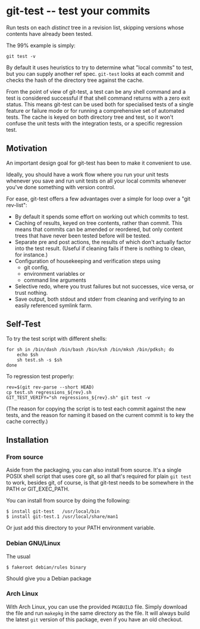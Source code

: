 # git-test -- test your commits

Run tests on each *distinct* tree in a revision list, skipping versions whose
contents have already been tested.

The 99% example is simply:

    git test -v

By default it uses heuristics to try to determine what "local commits" to
test, but you can supply another ref spec. `git-test` looks at each commit and
checks the hash of the directory tree against the cache.

From the point of view of git-test, a test can be any shell command and a test
is considered successful if that shell command returns with a zero exit
status. This means git-test can be used both for specialised tests of a single
feature or failure mode or for running a comprehensive set of automated tests.
The cache is keyed on both directory tree and test, so it won't confuse the
unit tests with the integration tests, or a specific regression test.

## Motivation

An important design goal for git-test has been to make it convenient to use.

Ideally, you should have a work flow where you run your unit tests whenever
you save and run unit tests on all your local commits whenever you've done
something with version control.

For ease, git-test offers a few advantages over a simple for loop over a "git
rev-list":

- By default it spends some effort on working out which commits to test.
- Caching of results, keyed on tree contents, rather than commit. This means
  that commits can be amended or reordered, but only content trees that have
  never been tested before will be tested.
- Separate pre and post actions, the results of which don't actually factor
  into the test result. (Useful if cleaning fails if there is nothing to
  clean, for instance.)
- Configuration of housekeeping and verification steps using
    - git config,
    - environment variables or
    - command line arguments
- Selective redo, where you trust failures but not successes, vice versa, or
  trust nothing.
- Save output, both stdout and stderr from cleaning and verifying to
  an easily referenced symlink farm.


## Self-Test

To try the test script with different shells:

    for sh in /bin/dash /bin/bash /bin/ksh /bin/mksh /bin/pdksh; do
        echo $sh
        sh test.sh -s $sh
    done

To regression test properly:

    rev=$(git rev-parse --short HEAD)
	cp test.sh regressions_${rev}.sh
	GIT_TEST_VERIFY="sh regressions_${rev}.sh" git test -v

(The reason for copying the script is to test each commit against the new
tests, and the reason for naming it based on the current commit is to key the
cache correctly.)


## Installation

### From source

Aside from the packaging, you can also install from source. It's a single
POSIX shell script that uses core git, so all that's required for plain `git
test` to work, besides git, of course, is that git-test needs to be somewhere
in the PATH or GIT_EXEC_PATH.

You can install from source by doing the following:

    $ install git-test   /usr/local/bin
    $ install git-test.1 /usr/local/share/man1

Or just add this directory to your PATH environment variable.

### Debian GNU/Linux

The usual

    $ fakeroot debian/rules binary

Should give you a Debian package

### Arch Linux

With Arch Linux, you can use the provided `PKGBUILD` file. Simply download the
file and run `makepkg` in the same directory as the file. It will always build
the latest `git` version of this package, even if you have an old checkout.
